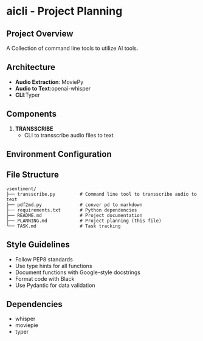 # aicli - Project Planning

## Project Overview
A Collection of command line tools to utilize AI tools.
## Architecture
- **Audio Extraction**: MoviePy
- **Audio to Text**:openai-whisper
- **CLI**:Typer

## Components
1. **TRANSSCRIBE**
   - CLI to transscribe audio files to text
 
## Environment Configuration

## File Structure
```
vsentiment/
├── transscribe.py         # Command line tool to transscribe audio to text
├── pdf2md.py              # conver pd to markdown
├── requirements.txt       # Python dependencies
├── README.md              # Project documentation
├── PLANNING.md            # Project planning (this file)
└── TASK.md                # Task tracking
```

## Style Guidelines
- Follow PEP8 standards
- Use type hints for all functions
- Document functions with Google-style docstrings
- Format code with Black
- Use Pydantic for data validation

## Dependencies
- whisper
- moviepie
- typer
